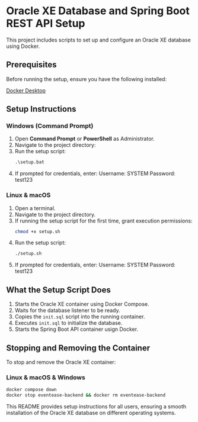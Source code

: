 # Oracle XE Database and Spring Boot REST API Setup

This project includes scripts to set up and configure an Oracle XE database using Docker.

## Prerequisites

Before running the setup, ensure you have the following installed:

[Docker Desktop](https://www.docker.com/products/docker-desktop/)

## Setup Instructions

### Windows (Command Prompt)
1. Open **Command Prompt** or **PowerShell** as Administrator.
2. Navigate to the project directory:
3. Run the setup script:
   ```bat
   .\setup.bat
   ```
4. If prompted for credentials, enter:
   Username: SYSTEM
   Password: test123

### Linux & macOS
1. Open a terminal.
2. Navigate to the project directory.
3. If running the setup script for the first time, grant execution permissions:
   ```sh
   chmod +x setup.sh
   ```
4. Run the setup script:
   ```sh
   ./setup.sh
   ```
5. If prompted for credentials, enter:
   Username: SYSTEM
   Password: test123

## What the Setup Script Does

1. Starts the Oracle XE container using Docker Compose.
2. Waits for the database listener to be ready.
3. Copies the `init.sql` script into the running container.
4. Executes `init.sql` to initialize the database.
5. Starts the Spring Boot API container usign Docker.

## Stopping and Removing the Container

To stop and remove the Oracle XE container:

### Linux & macOS & Windows
```sh
docker compose down
docker stop eventease-backend && docker rm eventease-backend
```

This README provides setup instructions for all users, ensuring a smooth installation of the Oracle XE database on different operating systems.


